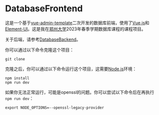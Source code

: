 # DatabaseFrontend
这是一个基于[vue-admin-template](https://github.com/PanJiaChen/vue-admin-template)二次开发的数据库前端，使用了[Vue.js](https://github.com/vuejs)和[Element-UI](https://github.com/ElemeFE/element)。这是我在[郑州大学](https://www.zzu.edu.cn)2023年春季学期数据库课程的课程项目。

关于后端，请参考[DatabaseBackend](https://github.com/SofiaCabello/DatabaseBackend)。

你可以通过以下命令克隆这个项目：
```
git clone
```
克隆之后，你可以通过以下命令运行这个项目，这需要[Node.js](https://nodejs.org/en/)环境：
```
npm install
npm run dev
```
如果你无法正常运行，可能是openssl的问题。你可以尝试以下命令后在再执行`npm run dev`：
```
export NODE_OPTIONS=--openssl-legacy-provider
```
